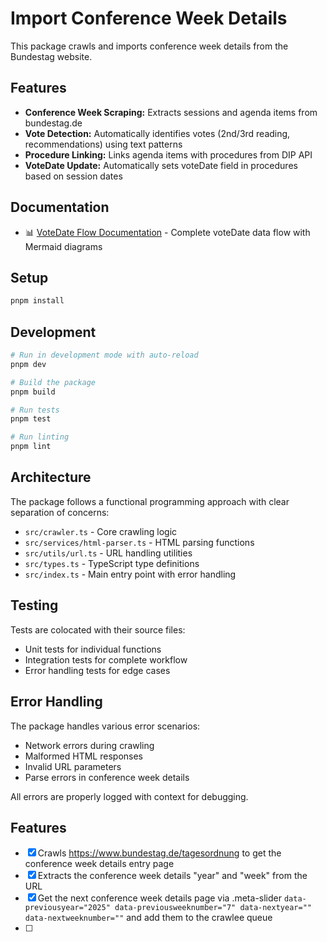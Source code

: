 # Import Conference Week Details

This package crawls and imports conference week details from the Bundestag website.

## Features

- **Conference Week Scraping:** Extracts sessions and agenda items from bundestag.de
- **Vote Detection:** Automatically identifies votes (2nd/3rd reading, recommendations) using text patterns
- **Procedure Linking:** Links agenda items with procedures from DIP API
- **VoteDate Update:** Automatically sets voteDate field in procedures based on session dates

## Documentation

- 📊 [VoteDate Flow Documentation](./docs/votedate-flow.md) - Complete voteDate data flow with Mermaid diagrams

## Setup

```bash
pnpm install
```

## Development

```bash
# Run in development mode with auto-reload
pnpm dev

# Build the package
pnpm build

# Run tests
pnpm test

# Run linting
pnpm lint
```

## Architecture

The package follows a functional programming approach with clear separation of concerns:

- `src/crawler.ts` - Core crawling logic
- `src/services/html-parser.ts` - HTML parsing functions
- `src/utils/url.ts` - URL handling utilities
- `src/types.ts` - TypeScript type definitions
- `src/index.ts` - Main entry point with error handling

## Testing

Tests are colocated with their source files:

- Unit tests for individual functions
- Integration tests for complete workflow
- Error handling tests for edge cases

## Error Handling

The package handles various error scenarios:

- Network errors during crawling
- Malformed HTML responses
- Invalid URL parameters
- Parse errors in conference week details

All errors are properly logged with context for debugging.

## Features

- [x] Crawls https://www.bundestag.de/tagesordnung to get the conference week details entry page
- [x] Extracts the conference week details "year" and "week" from the URL
- [x] Get the next conference week details page via .meta-slider `data-previousyear="2025" data-previousweeknumber="7" data-nextyear="" data-nextweeknumber=""` and add them to the crawlee queue
- [ ]
